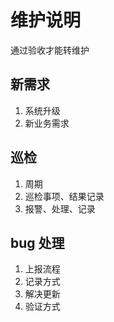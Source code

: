 # 维护说明

通过验收才能转维护

## 新需求

1. 系统升级
2. 新业务需求


## 巡检

1. 周期
2. 巡检事项、结果记录
3. 报警、处理、记录


## bug 处理

1. 上报流程
2. 记录方式
3. 解决更新
4. 验证方式